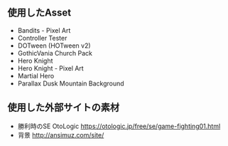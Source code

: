 ## 使用したAsset
- Bandits - Pixel Art
- Controller Tester
- DOTween (HOTween v2)
- GothicVania Church Pack
- Hero Knight
- Hero Knight - Pixel Art
- Martial Hero
- Parallax Dusk  Mountain Background

## 使用した外部サイトの素材
- 勝利時のSE OtoLogic https://otologic.jp/free/se/game-fighting01.html
- 背景 http://ansimuz.com/site/

